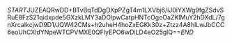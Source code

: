 $START$JUZEAQRwDD+BTvBqTdDgDXpPZgT4m1LXVbj6/iJ0iYXWg9fgZSdvSRuE8FzS21qidxpde5GXzkLMY3aDOlpwCatpHNTcOgoOaZKlMuY2hDXdL/7gnXrcaIkcjwD9D1/JQW42CMs+h2uheH4hoZxEGKk30z+Ztzz4A8hlLwJbCCC6eoUhCXldYNpeWTCPVMXE0QFlyEPO6wDiLD4eO25glQ==$END$